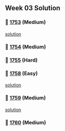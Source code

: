 ## Week 03 Solution
### 👀 [1753](https://leetcode.com/problemset/all/?search=1753&page=1) (Medium)
####
[solution](https://github.com/BBBOMi/Algorithms-New/blob/master/week80/Leet1753.kt)
####
### 👀 [1754](https://leetcode.com/problemset/all/?search=1754&page=1) (Medium)
####
### 👀 [1755](https://leetcode.com/problemset/all/?search=1755&page=1) (Hard)
####
### 👀 [1758](https://leetcode.com/problemset/all/?search=1758&page=1) (Easy)
####
[solution](https://github.com/BBBOMi/Algorithms-New/blob/master/week80/Leet1758.kt)
####
### 👀 [1759](https://leetcode.com/problemset/all/?search=1759&page=1) (Medium)
####
[solution](https://github.com/BBBOMi/Algorithms-New/blob/master/week80/Leet1759.kt)
####
### 👀 [1760](https://leetcode.com/problemset/all/?search=1760&page=1) (Medium)
####
